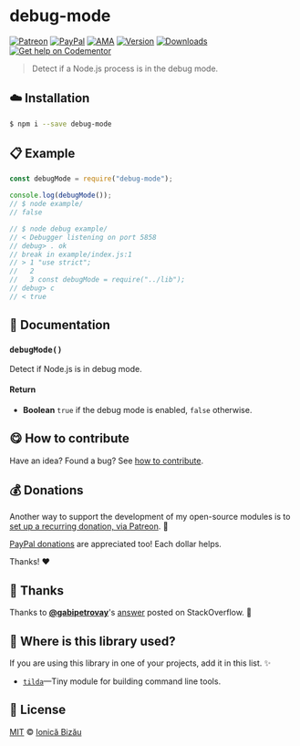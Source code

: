 
# debug-mode

 [![Patreon](https://img.shields.io/badge/Support%20me%20on-Patreon-%23e6461a.svg)][patreon] [![PayPal](https://img.shields.io/badge/%24-paypal-f39c12.svg)][paypal-donations] [![AMA](https://img.shields.io/badge/ask%20me-anything-1abc9c.svg)](https://github.com/IonicaBizau/ama) [![Version](https://img.shields.io/npm/v/debug-mode.svg)](https://www.npmjs.com/package/debug-mode) [![Downloads](https://img.shields.io/npm/dt/debug-mode.svg)](https://www.npmjs.com/package/debug-mode) [![Get help on Codementor](https://cdn.codementor.io/badges/get_help_github.svg)](https://www.codementor.io/johnnyb?utm_source=github&utm_medium=button&utm_term=johnnyb&utm_campaign=github)

> Detect if a Node.js process is in the debug mode.

## :cloud: Installation

```sh
$ npm i --save debug-mode
```


## :clipboard: Example



```js
const debugMode = require("debug-mode");

console.log(debugMode());
// $ node example/
// false

// $ node debug example/
// < Debugger listening on port 5858
// debug> . ok
// break in example/index.js:1
// > 1 "use strict";
//   2
//   3 const debugMode = require("../lib");
// debug> c
// < true
```

## :memo: Documentation


### `debugMode()`
Detect if Node.js is in debug mode.

#### Return
- **Boolean** `true` if the debug mode is enabled, `false` otherwise.



## :yum: How to contribute
Have an idea? Found a bug? See [how to contribute][contributing].


## :moneybag: Donations

Another way to support the development of my open-source modules is
to [set up a recurring donation, via Patreon][patreon]. :rocket:

[PayPal donations][paypal-donations] are appreciated too! Each dollar helps.

Thanks! :heart:

## :cake: Thanks
Thanks to [**@gabipetrovay**](https://github.com/gabipetrovay)'s [answer](http://stackoverflow.com/a/13454643/1420197) posted on StackOverflow. :cake:

## :dizzy: Where is this library used?
If you are using this library in one of your projects, add it in this list. :sparkles:


 - [`tilda`](https://github.com/IonicaBizau/tilda)—Tiny module for building command line tools.

## :scroll: License

[MIT][license] © [Ionică Bizău][website]

[patreon]: https://www.patreon.com/ionicabizau
[paypal-donations]: https://www.paypal.com/cgi-bin/webscr?cmd=_s-xclick&hosted_button_id=RVXDDLKKLQRJW
[donate-now]: http://i.imgur.com/6cMbHOC.png

[license]: http://showalicense.com/?fullname=Ionic%C4%83%20Biz%C4%83u%20%3Cbizauionica%40gmail.com%3E%20(http%3A%2F%2Fionicabizau.net)&year=2016#license-mit
[website]: http://ionicabizau.net
[contributing]: /CONTRIBUTING.md
[docs]: /DOCUMENTATION.md
